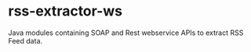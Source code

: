 rss-extractor-ws
==========================

Java modules containing SOAP and Rest webservice APIs to extract RSS Feed data.

